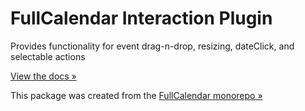 
# FullCalendar Interaction Plugin

Provides functionality for event drag-n-drop, resizing, dateClick, and selectable actions

[View the docs &raquo;](https://fullcalendar.io/docs/editable)

This package was created from the [FullCalendar monorepo &raquo;](https://github.com/fullcalendar/fullcalendar)
